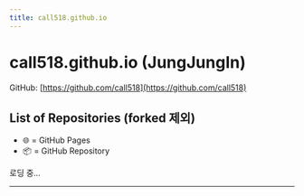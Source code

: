 ```yaml
---
title: call518.github.io
---
```


# call518.github.io (JungJungIn)

GitHub: [https://github.com/call518](https://github.com/call518)

## List of Repositories (forked 제외)

- 🌐 = GitHub Pages
- 📦 = GitHub Repository

<div id="pages-list">로딩 중…</div>

<style>
  /* 저장소당 3줄(제목/설명/업데이트) */
  ul.repo-list { list-style: none; padding: 0; margin: 16px 0; }
  ul.repo-list li { padding: 14px 8px; border-bottom: 1px solid #e5e7eb; }
  ul.repo-list li:last-child { border-bottom: none; }
  .repo-title { font-weight: 700; font-size: 1.05rem; line-height: 1.4; }
  .repo-title a { text-decoration: none; }
  .repo-title a:hover { text-decoration: underline; }
  .repo-desc { font-size: .95rem; color: #374151; margin-top: 4px; white-space: normal; word-break: break-word; }
  .repo-meta { font-size: .88rem; color: #6b7280; margin-top: 4px; }
  .tag { font-size: .78rem; padding: 2px 6px; border: 1px solid #e5e7eb; border-radius: 9999px; margin-left: 6px; }
</style>

<script>
(async function () {
  const username = "call518";
  const target = document.getElementById("pages-list");

  try {
    const resp = await fetch(`https://api.github.com/users/${username}/repos?per_page=100`, {
      headers: { "Accept": "application/vnd.github+json" }
    });
    if (!resp.ok) throw new Error(`GitHub API 오류: ${resp.status}`);

    const repos = await resp.json();

    // 조건: 포크 제외 + call518.github.io 제외
    const myRepos = repos
      .filter(r => !r.fork)
      .filter(r => r.name !== `${username}.github.io`)
      .sort((a, b) => new Date(b.pushed_at) - new Date(a.pushed_at));

    if (myRepos.length === 0) {
      target.textContent = "표시할 저장소가 없습니다.";
      return;
    }

    const ul = document.createElement("ul");
    ul.className = "repo-list";

    for (const r of myRepos) {
      // 링크 결정: has_pages면 Pages URL, 아니면 GitHub repo URL
      let url;
      if (r.has_pages) {
        url = `https://${username}.github.io/${r.name}`;
      } else {
        url = r.html_url; // https://github.com/<user>/<repo>
      }

      const emoji = r.has_pages ? "🌐" : "📦";
      const lastPush = new Date(r.pushed_at).toLocaleString('ko-KR', {
        year: 'numeric', month: '2-digit', day: '2-digit',
        hour: '2-digit', minute: '2-digit'
      });

      const li = document.createElement("li");
      li.innerHTML = `
        <div class="repo-title">
          ${emoji} <a href="${url}" target="_blank" rel="noopener">${r.name}</a>
          ${r.archived ? '<span class="tag">archived</span>' : ''}
        </div>
        <div class="repo-desc">${r.description ? r.description : "No description"}</div>
        <div class="repo-meta">마지막 업데이트: ${lastPush}</div>
      `;
      ul.appendChild(li);
    }

    target.innerHTML = "";
    target.appendChild(ul);
  } catch (e) {
    console.error(e);
    target.textContent = "목록 로딩 중 오류가 발생했습니다. 잠시 후 다시 시도하세요.";
  }
})();
</script>

---
